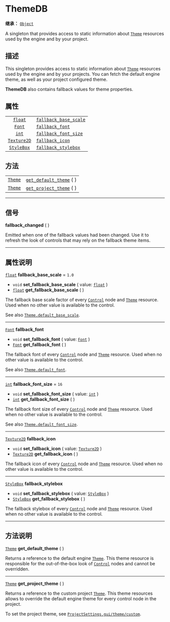 <!-- ⚠ 请勿编辑本文件 ⚠ -->
<!-- 本文档使用脚本从 WeDot 引擎源码仓库生成。 -->
<!-- 生成脚本：https://github.com/WeDot-Engine/WeDot/tree/4.3/doc/tools/make_md.py； -->
<!-- 原文件：https://github.com/WeDot-Engine/WeDot/tree/4.3/doc/classes/ThemeDB.xml。 -->

<div id="_class_themedb"></div>

# ThemeDB

**继承：** [`Object`](class_object.md)

A singleton that provides access to static information about [`Theme`](class_theme.md) resources used by the engine and by your project.

## 描述

This singleton provides access to static information about [`Theme`](class_theme.md) resources used by the engine and by your projects. You can fetch the default engine theme, as well as your project configured theme.

 **ThemeDB** also contains fallback values for theme properties.

## 属性

|||
|:-:|:--|
| [`float`](class_float.md)         | [`fallback_base_scale`](class_themedb.md#class_themedb_property_fallback_base_scale) | ``1.0`` |
| [`Font`](class_font.md)           | [`fallback_font`](class_themedb.md#class_themedb_property_fallback_font)             |         |
| [`int`](class_int.md)             | [`fallback_font_size`](class_themedb.md#class_themedb_property_fallback_font_size)   | ``16``  |
| [`Texture2D`](class_texture2d.md) | [`fallback_icon`](class_themedb.md#class_themedb_property_fallback_icon)             |         |
| [`StyleBox`](class_stylebox.md)   | [`fallback_stylebox`](class_themedb.md#class_themedb_property_fallback_stylebox)     |         |

## 方法

|||
|:-:|:--|
| [`Theme`](class_theme.md) | [`get_default_theme`](class_themedb.md#class_themedb_method_get_default_theme) ( ) |
| [`Theme`](class_theme.md) | [`get_project_theme`](class_themedb.md#class_themedb_method_get_project_theme) ( ) |

<!-- rst-class:: classref-section-separator -->

---

## 信号

<div id="_class_class_themedb_signal_fallback_changed"></div>

**fallback_changed** ( ) <div id="class_themedb_signal_fallback_changed"></div>

Emitted when one of the fallback values had been changed. Use it to refresh the look of controls that may rely on the fallback theme items.

<!-- rst-class:: classref-section-separator -->

---

## 属性说明

<div id="_class_themedb_property_fallback_base_scale"></div>

[`float`](class_float.md) **fallback_base_scale** = ``1.0`` <div id="class_themedb_property_fallback_base_scale"></div>

- `void` **set_fallback_base_scale** ( value: [`float`](class_float.md) )
- [`float`](class_float.md) **get_fallback_base_scale** ( )

The fallback base scale factor of every [`Control`](class_control.md) node and [`Theme`](class_theme.md) resource. Used when no other value is available to the control.

See also [`Theme.default_base_scale`](class_theme.md#class_theme_property_default_base_scale).

<!-- rst-class:: classref-item-separator -->

---

<div id="_class_themedb_property_fallback_font"></div>

[`Font`](class_font.md) **fallback_font** <div id="class_themedb_property_fallback_font"></div>

- `void` **set_fallback_font** ( value: [`Font`](class_font.md) )
- [`Font`](class_font.md) **get_fallback_font** ( )

The fallback font of every [`Control`](class_control.md) node and [`Theme`](class_theme.md) resource. Used when no other value is available to the control.

See also [`Theme.default_font`](class_theme.md#class_theme_property_default_font).

<!-- rst-class:: classref-item-separator -->

---

<div id="_class_themedb_property_fallback_font_size"></div>

[`int`](class_int.md) **fallback_font_size** = ``16`` <div id="class_themedb_property_fallback_font_size"></div>

- `void` **set_fallback_font_size** ( value: [`int`](class_int.md) )
- [`int`](class_int.md) **get_fallback_font_size** ( )

The fallback font size of every [`Control`](class_control.md) node and [`Theme`](class_theme.md) resource. Used when no other value is available to the control.

See also [`Theme.default_font_size`](class_theme.md#class_theme_property_default_font_size).

<!-- rst-class:: classref-item-separator -->

---

<div id="_class_themedb_property_fallback_icon"></div>

[`Texture2D`](class_texture2d.md) **fallback_icon** <div id="class_themedb_property_fallback_icon"></div>

- `void` **set_fallback_icon** ( value: [`Texture2D`](class_texture2d.md) )
- [`Texture2D`](class_texture2d.md) **get_fallback_icon** ( )

The fallback icon of every [`Control`](class_control.md) node and [`Theme`](class_theme.md) resource. Used when no other value is available to the control.

<!-- rst-class:: classref-item-separator -->

---

<div id="_class_themedb_property_fallback_stylebox"></div>

[`StyleBox`](class_stylebox.md) **fallback_stylebox** <div id="class_themedb_property_fallback_stylebox"></div>

- `void` **set_fallback_stylebox** ( value: [`StyleBox`](class_stylebox.md) )
- [`StyleBox`](class_stylebox.md) **get_fallback_stylebox** ( )

The fallback stylebox of every [`Control`](class_control.md) node and [`Theme`](class_theme.md) resource. Used when no other value is available to the control.

<!-- rst-class:: classref-section-separator -->

---

## 方法说明

<div id="_class_themedb_method_get_default_theme"></div>

[`Theme`](class_theme.md) **get_default_theme** ( )<div id="class_themedb_method_get_default_theme"></div>

Returns a reference to the default engine [`Theme`](class_theme.md). This theme resource is responsible for the out-of-the-box look of [`Control`](class_control.md) nodes and cannot be overridden.

<!-- rst-class:: classref-item-separator -->

---

<div id="_class_themedb_method_get_project_theme"></div>

[`Theme`](class_theme.md) **get_project_theme** ( )<div id="class_themedb_method_get_project_theme"></div>

Returns a reference to the custom project [`Theme`](class_theme.md). This theme resources allows to override the default engine theme for every control node in the project.

To set the project theme, see [`ProjectSettings.gui/theme/custom`](class_projectsettings.md#class_projectsettings_property_gui/theme/custom).

[^virtual]: 本方法通常需要用户覆盖才能生效。
[^const]: 本方法无副作用，不会修改该实例的任何成员变量。
[^vararg]: 本方法除了能接受在此处描述的参数外，还能够继续接受任意数量的参数。
[^constructor]: 本方法用于构造某个类型。
[^static]: 调用本方法无需实例，可直接使用类名进行调用。
[^operator]: 本方法描述的是使用本类型作为左操作数的有效运算符。
[^bitfield]: 这个值是由下列位标志构成位掩码的整数。
[^void]: 无返回值。
